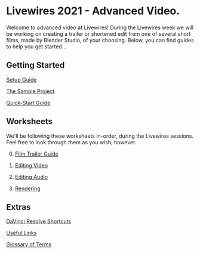 # Livewires 2021 - Advanced Video.

Welcome to advanced video at Livewires!
During the Livewires week we will be working on creating a trailer or shortened edit from one of several short films, made by Blender Studio, of your choosing. Below, you can find guides to help you get started...

## Getting Started
[Setup Guide](SetupGuide.md)

[The Sample Project](SampleProjectGuide.md)

[Quick-Start Guide](SampleProjectGuide.md#davinci-resolve-quick-start-guide)


## Worksheets

We'll be following these worksheets in-order, during the Livewires sessions. Feel free to look through them as you wish, however.

0. [Film Trailer Guide](worksheets/00-FilmTrailerGuide.md)

1. [Editing Video](worksheets/01-EditingVideo.md)

2. [Editing Audio](worksheets/02-EditingAudio.md)

3. [Rendering](worksheets/03-Rendering.md)


## Extras

[DaVinci Resolve Shortcuts](extras/KeyboardShortcuts.md)

[Useful Links](extras/UsefulLinks.md)

[Glossary of Terms](extras/glossary.md)
